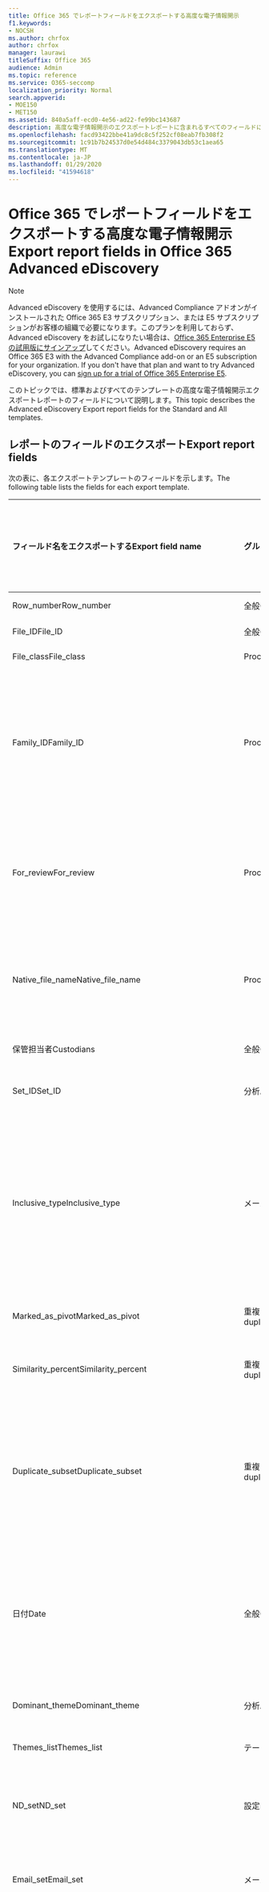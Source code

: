 ```yaml
---
title: Office 365 でレポートフィールドをエクスポートする高度な電子情報開示
f1.keywords:
- NOCSH
ms.author: chrfox
author: chrfox
manager: laurawi
titleSuffix: Office 365
audience: Admin
ms.topic: reference
ms.service: O365-seccomp
localization_priority: Normal
search.appverid:
- MOE150
- MET150
ms.assetid: 840a5aff-ecd0-4e56-ad22-fe99bc143687
description: 高度な電子情報開示のエクスポートレポートに含まれるすべてのフィールドについて説明します。
ms.openlocfilehash: facd93422bbe41a9dc8c5f252cf08eab7fb308f2
ms.sourcegitcommit: 1c91b7b24537d0e54d484c3379043db53c1aea65
ms.translationtype: MT
ms.contentlocale: ja-JP
ms.lasthandoff: 01/29/2020
ms.locfileid: "41594618"
---
```

# <a name="export-report-fields-in-office-365-advanced-ediscovery"></a><span data-ttu-id="2511a-103">Office 365 でレポートフィールドをエクスポートする高度な電子情報開示</span><span class="sxs-lookup"><span data-stu-id="2511a-103">Export report fields in Office 365 Advanced eDiscovery</span></span>

> [!NOTE]
> <span data-ttu-id="2511a-p101">Advanced eDiscovery を使用するには、Advanced Compliance アドオンがインストールされた Office 365 E3 サブスクリプション、または E5 サブスクリプションがお客様の組織で必要になります。このプランを利用しておらず、Advanced eDiscovery をお試しになりたい場合は、[Office 365 Enterprise E5 の試用版にサインアップ](https://go.microsoft.com/fwlink/p/?LinkID=698279)してください。</span><span class="sxs-lookup"><span data-stu-id="2511a-p101">Advanced eDiscovery requires an Office 365 E3 with the Advanced Compliance add-on or an E5 subscription for your organization. If you don't have that plan and want to try Advanced eDiscovery, you can [sign up for a trial of Office 365 Enterprise E5](https://go.microsoft.com/fwlink/p/?LinkID=698279).</span></span> 
  
<span data-ttu-id="2511a-106">このトピックでは、標準およびすべてのテンプレートの高度な電子情報開示エクスポートレポートのフィールドについて説明します。</span><span class="sxs-lookup"><span data-stu-id="2511a-106">This topic describes the Advanced eDiscovery Export report fields for the Standard and All templates.</span></span>
  
## <a name="export-report-fields"></a><span data-ttu-id="2511a-107">レポートのフィールドのエクスポート</span><span class="sxs-lookup"><span data-stu-id="2511a-107">Export report fields</span></span>

<span data-ttu-id="2511a-108">次の表に、各エクスポートテンプレートのフィールドを示します。</span><span class="sxs-lookup"><span data-stu-id="2511a-108">The following table lists the fields for each export template.</span></span>
  
|<span data-ttu-id="2511a-109">**フィールド名をエクスポートする**</span><span class="sxs-lookup"><span data-stu-id="2511a-109">**Export field name**</span></span>|<span data-ttu-id="2511a-110">**グループ**</span><span class="sxs-lookup"><span data-stu-id="2511a-110">**Group**</span></span>|<span data-ttu-id="2511a-111">**説明**</span><span class="sxs-lookup"><span data-stu-id="2511a-111">**Description**</span></span>|<span data-ttu-id="2511a-112">**標準テンプレートで使用可能**</span><span class="sxs-lookup"><span data-stu-id="2511a-112">**Available in Standard template**</span></span>|<span data-ttu-id="2511a-113">**すべてのテンプレートで使用可能**</span><span class="sxs-lookup"><span data-stu-id="2511a-113">**Available in All template**</span></span>|
|:-----|:-----|:-----|:-----|:-----|
|<span data-ttu-id="2511a-114">Row_number</span><span class="sxs-lookup"><span data-stu-id="2511a-114">Row_number</span></span>  <br/> |<span data-ttu-id="2511a-115">全般</span><span class="sxs-lookup"><span data-stu-id="2511a-115">General</span></span>  <br/> |<span data-ttu-id="2511a-116">行番号を指定します。</span><span class="sxs-lookup"><span data-stu-id="2511a-116">Row number.</span></span>  <br/> |<span data-ttu-id="2511a-117">はい</span><span class="sxs-lookup"><span data-stu-id="2511a-117">Yes</span></span>  <br/> |<span data-ttu-id="2511a-118">はい</span><span class="sxs-lookup"><span data-stu-id="2511a-118">Yes</span></span>  <br/> |
|<span data-ttu-id="2511a-119">File_ID</span><span class="sxs-lookup"><span data-stu-id="2511a-119">File_ID</span></span>  <br/> |<span data-ttu-id="2511a-120">全般</span><span class="sxs-lookup"><span data-stu-id="2511a-120">General</span></span>  <br/> |<span data-ttu-id="2511a-121">ファイル ID。</span><span class="sxs-lookup"><span data-stu-id="2511a-121">File ID.</span></span>  <br/> |<span data-ttu-id="2511a-122">はい</span><span class="sxs-lookup"><span data-stu-id="2511a-122">Yes</span></span>  <br/> |<span data-ttu-id="2511a-123">はい</span><span class="sxs-lookup"><span data-stu-id="2511a-123">Yes</span></span>  <br/> |
|<span data-ttu-id="2511a-124">File_class</span><span class="sxs-lookup"><span data-stu-id="2511a-124">File_class</span></span>  <br/> |<span data-ttu-id="2511a-125">Processing</span><span class="sxs-lookup"><span data-stu-id="2511a-125">Processing</span></span>  <br/> |<span data-ttu-id="2511a-126">File クラス。</span><span class="sxs-lookup"><span data-stu-id="2511a-126">File class.</span></span>  <br/> |<span data-ttu-id="2511a-127">はい</span><span class="sxs-lookup"><span data-stu-id="2511a-127">Yes</span></span>  <br/> |<span data-ttu-id="2511a-128">はい</span><span class="sxs-lookup"><span data-stu-id="2511a-128">Yes</span></span>  <br/> |
|<span data-ttu-id="2511a-129">Family_ID</span><span class="sxs-lookup"><span data-stu-id="2511a-129">Family_ID</span></span>  <br/> |<span data-ttu-id="2511a-130">Processing</span><span class="sxs-lookup"><span data-stu-id="2511a-130">Processing</span></span>  <br/> |<span data-ttu-id="2511a-131">ファイルをグループ化するために使用される数値識別子 (通常はメールインスタンスとその添付ファイル)。</span><span class="sxs-lookup"><span data-stu-id="2511a-131">Numeric identifier that is used to group files (usually email instance and its attachments).</span></span>  <br/> |<span data-ttu-id="2511a-132">はい</span><span class="sxs-lookup"><span data-stu-id="2511a-132">Yes</span></span>  <br/> |<span data-ttu-id="2511a-133">はい</span><span class="sxs-lookup"><span data-stu-id="2511a-133">Yes</span></span>  <br/> |
|<span data-ttu-id="2511a-134">For_review</span><span class="sxs-lookup"><span data-stu-id="2511a-134">For_review</span></span>  <br/> |<span data-ttu-id="2511a-135">Processing</span><span class="sxs-lookup"><span data-stu-id="2511a-135">Processing</span></span>  <br/> |<span data-ttu-id="2511a-136">フィールドがレビューのためにエクスポートに含まれることを示すフラグ。</span><span class="sxs-lookup"><span data-stu-id="2511a-136">Flag to indicate that the field will be included in export for review.</span></span>  <br/> |<span data-ttu-id="2511a-137">はい</span><span class="sxs-lookup"><span data-stu-id="2511a-137">Yes</span></span>  <br/> |<span data-ttu-id="2511a-138">はい</span><span class="sxs-lookup"><span data-stu-id="2511a-138">Yes</span></span>  <br/> |
|<span data-ttu-id="2511a-139">Native_file_name</span><span class="sxs-lookup"><span data-stu-id="2511a-139">Native_file_name</span></span>  <br/> |<span data-ttu-id="2511a-140">Processing</span><span class="sxs-lookup"><span data-stu-id="2511a-140">Processing</span></span>  <br/> |<span data-ttu-id="2511a-141">ネイティブファイル名。フォルダーと拡張子を参照しません。</span><span class="sxs-lookup"><span data-stu-id="2511a-141">Native file name, without referencing folder and extension.</span></span>  <br/> |<span data-ttu-id="2511a-142">はい</span><span class="sxs-lookup"><span data-stu-id="2511a-142">Yes</span></span>  <br/> |<span data-ttu-id="2511a-143">はい</span><span class="sxs-lookup"><span data-stu-id="2511a-143">Yes</span></span>  <br/> |
|<span data-ttu-id="2511a-144">保管担当者</span><span class="sxs-lookup"><span data-stu-id="2511a-144">Custodians</span></span>  <br/> |<span data-ttu-id="2511a-145">全般</span><span class="sxs-lookup"><span data-stu-id="2511a-145">General</span></span>  <br/> |<span data-ttu-id="2511a-146">ファイルの保管担当者。</span><span class="sxs-lookup"><span data-stu-id="2511a-146">Custodian of the file.</span></span>  <br/> |<span data-ttu-id="2511a-147">はい</span><span class="sxs-lookup"><span data-stu-id="2511a-147">Yes</span></span>  <br/> |<span data-ttu-id="2511a-148">はい</span><span class="sxs-lookup"><span data-stu-id="2511a-148">Yes</span></span>  <br/> |
|<span data-ttu-id="2511a-149">Set_ID</span><span class="sxs-lookup"><span data-stu-id="2511a-149">Set_ID</span></span>  <br/> |<span data-ttu-id="2511a-150">分析</span><span class="sxs-lookup"><span data-stu-id="2511a-150">Analyze</span></span>  <br/> |<span data-ttu-id="2511a-151">"ND set" または "Email set" id。</span><span class="sxs-lookup"><span data-stu-id="2511a-151">"ND set" or "Email set" id.</span></span>  <br/> |<span data-ttu-id="2511a-152">はい</span><span class="sxs-lookup"><span data-stu-id="2511a-152">Yes</span></span>  <br/> |<span data-ttu-id="2511a-153">はい</span><span class="sxs-lookup"><span data-stu-id="2511a-153">Yes</span></span>  <br/> |
|<span data-ttu-id="2511a-154">Inclusive_type</span><span class="sxs-lookup"><span data-stu-id="2511a-154">Inclusive_type</span></span>  <br/> |<span data-ttu-id="2511a-155">メール</span><span class="sxs-lookup"><span data-stu-id="2511a-155">Email</span></span>  <br/> |<span data-ttu-id="2511a-156">次の値に従ってファイルが包含されているかどうかを示します。 0-包含ではない、1-包括、2: 包括的コピー。</span><span class="sxs-lookup"><span data-stu-id="2511a-156">Indicates if file is inclusive, according to the following values: 0 - not inclusive, 1 - Inclusive, 2 - Inclusive minus, 3 - Inclusive copy.</span></span>  <br/> |<span data-ttu-id="2511a-157">はい</span><span class="sxs-lookup"><span data-stu-id="2511a-157">Yes</span></span>  <br/> |<span data-ttu-id="2511a-158">はい</span><span class="sxs-lookup"><span data-stu-id="2511a-158">Yes</span></span>  <br/> |
|<span data-ttu-id="2511a-159">Marked_as_pivot</span><span class="sxs-lookup"><span data-stu-id="2511a-159">Marked_as_pivot</span></span>  <br/> |<span data-ttu-id="2511a-160">重複の近似</span><span class="sxs-lookup"><span data-stu-id="2511a-160">Near duplicates</span></span>  <br/> |<span data-ttu-id="2511a-161">ファイルがピボットかどうかを示します。</span><span class="sxs-lookup"><span data-stu-id="2511a-161">Indicates if the file is a pivot.</span></span>  <br/> |<span data-ttu-id="2511a-162">はい</span><span class="sxs-lookup"><span data-stu-id="2511a-162">Yes</span></span>  <br/> |<span data-ttu-id="2511a-163">はい</span><span class="sxs-lookup"><span data-stu-id="2511a-163">Yes</span></span>  <br/> |
|<span data-ttu-id="2511a-164">Similarity_percent</span><span class="sxs-lookup"><span data-stu-id="2511a-164">Similarity_percent</span></span>  <br/> |<span data-ttu-id="2511a-165">重複の近似</span><span class="sxs-lookup"><span data-stu-id="2511a-165">Near duplicates</span></span>  <br/> |<span data-ttu-id="2511a-166">ピボットに対する類似性の割合。</span><span class="sxs-lookup"><span data-stu-id="2511a-166">Percentage of similarity relative to the pivot.</span></span>  <br/> |<span data-ttu-id="2511a-167">はい</span><span class="sxs-lookup"><span data-stu-id="2511a-167">Yes</span></span>  <br/> |<span data-ttu-id="2511a-168">はい</span><span class="sxs-lookup"><span data-stu-id="2511a-168">Yes</span></span>  <br/> |
|<span data-ttu-id="2511a-169">Duplicate_subset</span><span class="sxs-lookup"><span data-stu-id="2511a-169">Duplicate_subset</span></span>  <br/> |<span data-ttu-id="2511a-170">重複の近似</span><span class="sxs-lookup"><span data-stu-id="2511a-170">Near duplicates</span></span>  <br/> |<span data-ttu-id="2511a-171">重複したサブセットの一意の識別子。</span><span class="sxs-lookup"><span data-stu-id="2511a-171">Unique identifier of the duplicate subset.</span></span> <span data-ttu-id="2511a-172">ファイルが完全にテキストの複製であるかどうかを示します。</span><span class="sxs-lookup"><span data-stu-id="2511a-172">Indicates whether the file has exact text duplicates.</span></span>  <br/> |<span data-ttu-id="2511a-173">はい</span><span class="sxs-lookup"><span data-stu-id="2511a-173">Yes</span></span>  <br/> |<span data-ttu-id="2511a-174">はい</span><span class="sxs-lookup"><span data-stu-id="2511a-174">Yes</span></span>  <br/> |
|<span data-ttu-id="2511a-175">日付</span><span class="sxs-lookup"><span data-stu-id="2511a-175">Date</span></span>  <br/> |<span data-ttu-id="2511a-176">全般</span><span class="sxs-lookup"><span data-stu-id="2511a-176">General</span></span>  <br/> |<span data-ttu-id="2511a-177">ファイルの日付 (ファイルの種類によって異なります-電子メール: 送信日、ドキュメント: 日付が変更されます)。</span><span class="sxs-lookup"><span data-stu-id="2511a-177">Date of file (depends on file type - email: date sent; document: date modified).</span></span>  <br/> |<span data-ttu-id="2511a-178">はい</span><span class="sxs-lookup"><span data-stu-id="2511a-178">Yes</span></span>  <br/> |<span data-ttu-id="2511a-179">はい</span><span class="sxs-lookup"><span data-stu-id="2511a-179">Yes</span></span>  <br/> |
|<span data-ttu-id="2511a-180">Dominant_theme</span><span class="sxs-lookup"><span data-stu-id="2511a-180">Dominant_theme</span></span>  <br/> |<span data-ttu-id="2511a-181">分析</span><span class="sxs-lookup"><span data-stu-id="2511a-181">Analyze</span></span>  <br/> |<span data-ttu-id="2511a-182">ファイルの主なテーマ。</span><span class="sxs-lookup"><span data-stu-id="2511a-182">Primary Theme of the file.</span></span>  <br/> |<span data-ttu-id="2511a-183">はい</span><span class="sxs-lookup"><span data-stu-id="2511a-183">Yes</span></span>  <br/> |<span data-ttu-id="2511a-184">はい</span><span class="sxs-lookup"><span data-stu-id="2511a-184">Yes</span></span>  <br/> |
|<span data-ttu-id="2511a-185">Themes_list</span><span class="sxs-lookup"><span data-stu-id="2511a-185">Themes_list</span></span>  <br/> |<span data-ttu-id="2511a-186">テーマ</span><span class="sxs-lookup"><span data-stu-id="2511a-186">Themes</span></span>  <br/> |<span data-ttu-id="2511a-187">テーマ名のリスト。</span><span class="sxs-lookup"><span data-stu-id="2511a-187">List of Theme names.</span></span>  <br/> |<span data-ttu-id="2511a-188">はい</span><span class="sxs-lookup"><span data-stu-id="2511a-188">Yes</span></span>  <br/> |<span data-ttu-id="2511a-189">はい</span><span class="sxs-lookup"><span data-stu-id="2511a-189">Yes</span></span>  <br/> |
|<span data-ttu-id="2511a-190">ND_set</span><span class="sxs-lookup"><span data-stu-id="2511a-190">ND_set</span></span>  <br/> |<span data-ttu-id="2511a-191">設定</span><span class="sxs-lookup"><span data-stu-id="2511a-191">EquiSet</span></span>  <br/> |<span data-ttu-id="2511a-192">Nearduplicate セットの一意の数値識別子。</span><span class="sxs-lookup"><span data-stu-id="2511a-192">Unique numeric identifier of a Nearduplicate set.</span></span>  <br/> |<span data-ttu-id="2511a-193">はい</span><span class="sxs-lookup"><span data-stu-id="2511a-193">Yes</span></span>  <br/> |<span data-ttu-id="2511a-194">はい</span><span class="sxs-lookup"><span data-stu-id="2511a-194">Yes</span></span>  <br/> |
|<span data-ttu-id="2511a-195">Email_set</span><span class="sxs-lookup"><span data-stu-id="2511a-195">Email_set</span></span>  <br/> |<span data-ttu-id="2511a-196">メール</span><span class="sxs-lookup"><span data-stu-id="2511a-196">Email</span></span>  <br/> |<span data-ttu-id="2511a-197">電子メールセットの一意の数値識別子。</span><span class="sxs-lookup"><span data-stu-id="2511a-197">Unique numeric identifier of an Email set.</span></span>  <br/> |<span data-ttu-id="2511a-198">はい</span><span class="sxs-lookup"><span data-stu-id="2511a-198">Yes</span></span>  <br/> |<span data-ttu-id="2511a-199">はい</span><span class="sxs-lookup"><span data-stu-id="2511a-199">Yes</span></span>  <br/> |
|<span data-ttu-id="2511a-200">Email_thread</span><span class="sxs-lookup"><span data-stu-id="2511a-200">Email_thread</span></span>  <br/> |<span data-ttu-id="2511a-201">メール</span><span class="sxs-lookup"><span data-stu-id="2511a-201">Email</span></span>  <br/> |<span data-ttu-id="2511a-202">メールセット内の電子メールの位置について説明します。これは、ルートから現在の電子メールへのすべてのノード Id で構成され、ピリオドで区切られています。</span><span class="sxs-lookup"><span data-stu-id="2511a-202">Describes the position of the email within the Email set Consists of all Node IDs from the root to the current email, separated by periods.</span></span>  <br/> |<span data-ttu-id="2511a-203">はい</span><span class="sxs-lookup"><span data-stu-id="2511a-203">Yes</span></span>  <br/> |<span data-ttu-id="2511a-204">はい</span><span class="sxs-lookup"><span data-stu-id="2511a-204">Yes</span></span>  <br/> |
|<span data-ttu-id="2511a-205">Email_subject</span><span class="sxs-lookup"><span data-stu-id="2511a-205">Email_subject</span></span>  <br/> |<span data-ttu-id="2511a-206">メール</span><span class="sxs-lookup"><span data-stu-id="2511a-206">Email</span></span>  <br/> |<span data-ttu-id="2511a-207">電子メールの件名。</span><span class="sxs-lookup"><span data-stu-id="2511a-207">Subject of the email.</span></span>  <br/> |<span data-ttu-id="2511a-208">はい</span><span class="sxs-lookup"><span data-stu-id="2511a-208">Yes</span></span>  <br/> |<span data-ttu-id="2511a-209">はい</span><span class="sxs-lookup"><span data-stu-id="2511a-209">Yes</span></span>  <br/> |
|<span data-ttu-id="2511a-210">Email_date_sent</span><span class="sxs-lookup"><span data-stu-id="2511a-210">Email_date_sent</span></span>  <br/> |<span data-ttu-id="2511a-211">メール</span><span class="sxs-lookup"><span data-stu-id="2511a-211">Email</span></span>  <br/> |<span data-ttu-id="2511a-212">電子メールが送信された日付。</span><span class="sxs-lookup"><span data-stu-id="2511a-212">Date on which the email was sent.</span></span>  <br/> |<span data-ttu-id="2511a-213">はい</span><span class="sxs-lookup"><span data-stu-id="2511a-213">Yes</span></span>  <br/> |<span data-ttu-id="2511a-214">はい</span><span class="sxs-lookup"><span data-stu-id="2511a-214">Yes</span></span>  <br/> |
|<span data-ttu-id="2511a-215">Email_participants</span><span class="sxs-lookup"><span data-stu-id="2511a-215">Email_participants</span></span>  <br/> |<span data-ttu-id="2511a-216">メール</span><span class="sxs-lookup"><span data-stu-id="2511a-216">Email</span></span>  <br/> |<span data-ttu-id="2511a-217">電子メールスレッド内のすべての参加者の電子メールアドレス (欠落したリンクを含む)。</span><span class="sxs-lookup"><span data-stu-id="2511a-217">Email addresses of all participants in an email thread, including for missing links.</span></span>  <br/> |<span data-ttu-id="2511a-218">はい</span><span class="sxs-lookup"><span data-stu-id="2511a-218">Yes</span></span>  <br/> |<span data-ttu-id="2511a-219">はい</span><span class="sxs-lookup"><span data-stu-id="2511a-219">Yes</span></span>  <br/> |
|<span data-ttu-id="2511a-220">Email_participant_domains</span><span class="sxs-lookup"><span data-stu-id="2511a-220">Email_participant_domains</span></span>  <br/> |<span data-ttu-id="2511a-221">メール</span><span class="sxs-lookup"><span data-stu-id="2511a-221">Email</span></span>  <br/> |<span data-ttu-id="2511a-222">電子メールスレッド内のすべての参加者のドメイン (欠落したリンクを含む)。</span><span class="sxs-lookup"><span data-stu-id="2511a-222">Domains of all participants in an email thread, including for missing link.</span></span>  <br/> |<span data-ttu-id="2511a-223">はい</span><span class="sxs-lookup"><span data-stu-id="2511a-223">Yes</span></span>  <br/> |<span data-ttu-id="2511a-224">はい</span><span class="sxs-lookup"><span data-stu-id="2511a-224">Yes</span></span>  <br/> |
|<span data-ttu-id="2511a-225">Email_sender</span><span class="sxs-lookup"><span data-stu-id="2511a-225">Email_sender</span></span>  <br/> |<span data-ttu-id="2511a-226">メール</span><span class="sxs-lookup"><span data-stu-id="2511a-226">Email</span></span>  <br/> |<span data-ttu-id="2511a-227">電子メールの送信者の名前またはアドレス。</span><span class="sxs-lookup"><span data-stu-id="2511a-227">Email sender name and/or address.</span></span>  <br/> |<span data-ttu-id="2511a-228">はい</span><span class="sxs-lookup"><span data-stu-id="2511a-228">Yes</span></span>  <br/> |<span data-ttu-id="2511a-229">はい</span><span class="sxs-lookup"><span data-stu-id="2511a-229">Yes</span></span>  <br/> |
|<span data-ttu-id="2511a-230">Email_sender_domain</span><span class="sxs-lookup"><span data-stu-id="2511a-230">Email_sender_domain</span></span>  <br/> |<span data-ttu-id="2511a-231">メール</span><span class="sxs-lookup"><span data-stu-id="2511a-231">Email</span></span>  <br/> |<span data-ttu-id="2511a-232">電子メールの送信者のドメイン。</span><span class="sxs-lookup"><span data-stu-id="2511a-232">Email sender's domain.</span></span>  <br/> |<span data-ttu-id="2511a-233">はい</span><span class="sxs-lookup"><span data-stu-id="2511a-233">Yes</span></span>  <br/> |<span data-ttu-id="2511a-234">はい</span><span class="sxs-lookup"><span data-stu-id="2511a-234">Yes</span></span>  <br/> |
|<span data-ttu-id="2511a-235">Email_to</span><span class="sxs-lookup"><span data-stu-id="2511a-235">Email_to</span></span>  <br/> |<span data-ttu-id="2511a-236">メール</span><span class="sxs-lookup"><span data-stu-id="2511a-236">Email</span></span>  <br/> |<span data-ttu-id="2511a-237">電子メールの受信者に送信します。</span><span class="sxs-lookup"><span data-stu-id="2511a-237">To recipient of the email.</span></span>  <br/> |<span data-ttu-id="2511a-238">はい</span><span class="sxs-lookup"><span data-stu-id="2511a-238">Yes</span></span>  <br/> |<span data-ttu-id="2511a-239">はい</span><span class="sxs-lookup"><span data-stu-id="2511a-239">Yes</span></span>  <br/> |
|<span data-ttu-id="2511a-240">Email_cc</span><span class="sxs-lookup"><span data-stu-id="2511a-240">Email_cc</span></span>  <br/> |<span data-ttu-id="2511a-241">メール</span><span class="sxs-lookup"><span data-stu-id="2511a-241">Email</span></span>  <br/> |<span data-ttu-id="2511a-242">電子メールの CC 受信者。</span><span class="sxs-lookup"><span data-stu-id="2511a-242">CC recipient of the email.</span></span>  <br/> |<span data-ttu-id="2511a-243">はい</span><span class="sxs-lookup"><span data-stu-id="2511a-243">Yes</span></span>  <br/> |<span data-ttu-id="2511a-244">はい</span><span class="sxs-lookup"><span data-stu-id="2511a-244">Yes</span></span>  <br/> |
|<span data-ttu-id="2511a-245">Email_bcc</span><span class="sxs-lookup"><span data-stu-id="2511a-245">Email_bcc</span></span>  <br/> |<span data-ttu-id="2511a-246">メール</span><span class="sxs-lookup"><span data-stu-id="2511a-246">Email</span></span>  <br/> |<span data-ttu-id="2511a-247">電子メールの BCC 受信者。</span><span class="sxs-lookup"><span data-stu-id="2511a-247">BCC recipient of the email.</span></span>  <br/> |<span data-ttu-id="2511a-248">はい</span><span class="sxs-lookup"><span data-stu-id="2511a-248">Yes</span></span>  <br/> |<span data-ttu-id="2511a-249">はい</span><span class="sxs-lookup"><span data-stu-id="2511a-249">Yes</span></span>  <br/> |
|<span data-ttu-id="2511a-250">Email_recipient_domains</span><span class="sxs-lookup"><span data-stu-id="2511a-250">Email_recipient_domains</span></span>  <br/> |<span data-ttu-id="2511a-251">メール</span><span class="sxs-lookup"><span data-stu-id="2511a-251">Email</span></span>  <br/> |<span data-ttu-id="2511a-252">電子メール受信者ドメイン (宛先、CC、および BCC)。</span><span class="sxs-lookup"><span data-stu-id="2511a-252">Email recipients domains (To, CC, and BCC).</span></span>  <br/> |<span data-ttu-id="2511a-253">はい</span><span class="sxs-lookup"><span data-stu-id="2511a-253">Yes</span></span>  <br/> |<span data-ttu-id="2511a-254">はい</span><span class="sxs-lookup"><span data-stu-id="2511a-254">Yes</span></span>  <br/> |
|<span data-ttu-id="2511a-255">Email_date_received</span><span class="sxs-lookup"><span data-stu-id="2511a-255">Email_date_received</span></span>  <br/> |<span data-ttu-id="2511a-256">メール</span><span class="sxs-lookup"><span data-stu-id="2511a-256">Email</span></span>  <br/> |<span data-ttu-id="2511a-257">電子メールが受信された日付。</span><span class="sxs-lookup"><span data-stu-id="2511a-257">Date on which email was received.</span></span>  <br/> |<span data-ttu-id="2511a-258">はい</span><span class="sxs-lookup"><span data-stu-id="2511a-258">Yes</span></span>  <br/> |<span data-ttu-id="2511a-259">はい</span><span class="sxs-lookup"><span data-stu-id="2511a-259">Yes</span></span>  <br/> |
|<span data-ttu-id="2511a-260">Email_action</span><span class="sxs-lookup"><span data-stu-id="2511a-260">Email_action</span></span>  <br/> |<span data-ttu-id="2511a-261">メール</span><span class="sxs-lookup"><span data-stu-id="2511a-261">Email</span></span>  <br/> |<span data-ttu-id="2511a-262">値: メールの件名に従ってください。 "Forward" ("FW:")、"Reply" ("RE:" の場合) または "その他" (他の件名テキスト)。</span><span class="sxs-lookup"><span data-stu-id="2511a-262">Values: according to Email Subject: "Forward" (for "FW:"), "Reply" (for "RE:") or "Other" (other Subject text).</span></span>  <br/> |<span data-ttu-id="2511a-263">はい</span><span class="sxs-lookup"><span data-stu-id="2511a-263">Yes</span></span>  <br/> |<span data-ttu-id="2511a-264">はい</span><span class="sxs-lookup"><span data-stu-id="2511a-264">Yes</span></span>  <br/> |
|<span data-ttu-id="2511a-265">Meeting_Start_Date/Time</span><span class="sxs-lookup"><span data-stu-id="2511a-265">Meeting_Start_Date/Time</span></span>  <br/> ||<span data-ttu-id="2511a-266">会議アイテムが開始された日付と時刻。</span><span class="sxs-lookup"><span data-stu-id="2511a-266">The date and time at which a meeting item started.</span></span>  <br/> |<span data-ttu-id="2511a-267">はい</span><span class="sxs-lookup"><span data-stu-id="2511a-267">Yes</span></span>  <br/> |<span data-ttu-id="2511a-268">はい</span><span class="sxs-lookup"><span data-stu-id="2511a-268">Yes</span></span>  <br/> |
|<span data-ttu-id="2511a-269">Meeting_End_Date/Time</span><span class="sxs-lookup"><span data-stu-id="2511a-269">Meeting_End_Date/Time</span></span>  <br/> ||<span data-ttu-id="2511a-270">会議アイテムが終了した日付と時刻。</span><span class="sxs-lookup"><span data-stu-id="2511a-270">The date and time at which a meeting item ended.</span></span>  <br/> |<span data-ttu-id="2511a-271">はい</span><span class="sxs-lookup"><span data-stu-id="2511a-271">Yes</span></span>  <br/> |<span data-ttu-id="2511a-272">はい</span><span class="sxs-lookup"><span data-stu-id="2511a-272">Yes</span></span>  <br/> |
|<span data-ttu-id="2511a-273">File_relevance_score</span><span class="sxs-lookup"><span data-stu-id="2511a-273">File_relevance_score</span></span>  <br/> |<span data-ttu-id="2511a-274">関連性</span><span class="sxs-lookup"><span data-stu-id="2511a-274">Relevance</span></span>  <br/> |<span data-ttu-id="2511a-275">関連性スコア (0-100)。</span><span class="sxs-lookup"><span data-stu-id="2511a-275">Relevance score (0-100).</span></span> <span data-ttu-id="2511a-276">問題ごと。</span><span class="sxs-lookup"><span data-stu-id="2511a-276">Per issue.</span></span>  <br/> |<span data-ttu-id="2511a-277">はい</span><span class="sxs-lookup"><span data-stu-id="2511a-277">Yes</span></span>  <br/> |<span data-ttu-id="2511a-278">はい</span><span class="sxs-lookup"><span data-stu-id="2511a-278">Yes</span></span>  <br/> |
|<span data-ttu-id="2511a-279">Family_relevance_score</span><span class="sxs-lookup"><span data-stu-id="2511a-279">Family_relevance_score</span></span>  <br/> |<span data-ttu-id="2511a-280">関連性</span><span class="sxs-lookup"><span data-stu-id="2511a-280">Relevance</span></span>  <br/> |<span data-ttu-id="2511a-281">最大ファミリの関連性スコア (0-100)。</span><span class="sxs-lookup"><span data-stu-id="2511a-281">Max family Relevance score (0-100).</span></span> <span data-ttu-id="2511a-282">問題ごと。</span><span class="sxs-lookup"><span data-stu-id="2511a-282">Per issue.</span></span>  <br/> |<span data-ttu-id="2511a-283">はい</span><span class="sxs-lookup"><span data-stu-id="2511a-283">Yes</span></span>  <br/> |<span data-ttu-id="2511a-284">はい</span><span class="sxs-lookup"><span data-stu-id="2511a-284">Yes</span></span>  <br/> |
|<span data-ttu-id="2511a-285">Relevance_tag</span><span class="sxs-lookup"><span data-stu-id="2511a-285">Relevance_tag</span></span>  <br/> |<span data-ttu-id="2511a-286">関連性</span><span class="sxs-lookup"><span data-stu-id="2511a-286">Relevance</span></span>  <br/> |<span data-ttu-id="2511a-287">関連性のあるファイルに手動でタグ付けされたファイルのタグ付け。</span><span class="sxs-lookup"><span data-stu-id="2511a-287">Tagging of the file, if the file was manually tagged in Relevance.</span></span> <span data-ttu-id="2511a-288">問題ごと。</span><span class="sxs-lookup"><span data-stu-id="2511a-288">Per issue.</span></span>  <br/> |<span data-ttu-id="2511a-289">はい</span><span class="sxs-lookup"><span data-stu-id="2511a-289">Yes</span></span>  <br/> |<span data-ttu-id="2511a-290">はい</span><span class="sxs-lookup"><span data-stu-id="2511a-290">Yes</span></span>  <br/> |
|<span data-ttu-id="2511a-291">Relevance_load_group</span><span class="sxs-lookup"><span data-stu-id="2511a-291">Relevance_load_group</span></span>  <br/> |<span data-ttu-id="2511a-292">関連性</span><span class="sxs-lookup"><span data-stu-id="2511a-292">Relevance</span></span>  <br/> |<span data-ttu-id="2511a-293">問題ごとにフィールドを指定したファイルの関連性負荷グループ。</span><span class="sxs-lookup"><span data-stu-id="2511a-293">Relevance Load group, of the specified file, with a field per issue.</span></span>  <br/> |<span data-ttu-id="2511a-294">はい</span><span class="sxs-lookup"><span data-stu-id="2511a-294">Yes</span></span>  <br/> |<span data-ttu-id="2511a-295">はい</span><span class="sxs-lookup"><span data-stu-id="2511a-295">Yes</span></span>  <br/> |
|<span data-ttu-id="2511a-296">Normalized_relevance_score</span><span class="sxs-lookup"><span data-stu-id="2511a-296">Normalized_relevance_score</span></span>  <br/> |<span data-ttu-id="2511a-297">関連性</span><span class="sxs-lookup"><span data-stu-id="2511a-297">Relevance</span></span>  <br/> |<span data-ttu-id="2511a-298">正規化された関連性スコア (0-100)。これは、問題と負荷の間で比較できます。</span><span class="sxs-lookup"><span data-stu-id="2511a-298">Normalized Relevance score (0-100), which is comparable between issues and loads.</span></span>  <br/> |<span data-ttu-id="2511a-299">はい</span><span class="sxs-lookup"><span data-stu-id="2511a-299">Yes</span></span>  <br/> |<span data-ttu-id="2511a-300">はい</span><span class="sxs-lookup"><span data-stu-id="2511a-300">Yes</span></span>  <br/> |
|<span data-ttu-id="2511a-301">Marked_as_seed</span><span class="sxs-lookup"><span data-stu-id="2511a-301">Marked_as_seed</span></span>  <br/> |<span data-ttu-id="2511a-302">関連性</span><span class="sxs-lookup"><span data-stu-id="2511a-302">Relevance</span></span>  <br/> |<span data-ttu-id="2511a-303">ファイルのタグ付け (issue/category ごとに関連するシードファイルとして設定されている場合)。</span><span class="sxs-lookup"><span data-stu-id="2511a-303">Tagging of the file, if it was set to be as a seed file in Relevance Per issue/category.</span></span>  <br/> |<span data-ttu-id="2511a-304">はい</span><span class="sxs-lookup"><span data-stu-id="2511a-304">Yes</span></span>  <br/> |<span data-ttu-id="2511a-305">はい</span><span class="sxs-lookup"><span data-stu-id="2511a-305">Yes</span></span>  <br/> |
|<span data-ttu-id="2511a-306">Marked_as_pre タグ付き</span><span class="sxs-lookup"><span data-stu-id="2511a-306">Marked_as_pre-tagged</span></span>  <br/> |<span data-ttu-id="2511a-307">関連性</span><span class="sxs-lookup"><span data-stu-id="2511a-307">Relevance</span></span>  <br/> |<span data-ttu-id="2511a-308">ファイルのタグ付け (issue/category ごとに関連性のあるタグ付け済みとして設定されている場合)。</span><span class="sxs-lookup"><span data-stu-id="2511a-308">Tagging of the file, if it was set as pre-tagged in Relevance Per issue/category.</span></span>  <br/> |<span data-ttu-id="2511a-309">はい</span><span class="sxs-lookup"><span data-stu-id="2511a-309">Yes</span></span>  <br/> |<span data-ttu-id="2511a-310">はい</span><span class="sxs-lookup"><span data-stu-id="2511a-310">Yes</span></span>  <br/> |
|<span data-ttu-id="2511a-311">Relevance_status_description</span><span class="sxs-lookup"><span data-stu-id="2511a-311">Relevance_status_description</span></span>  <br/> |<span data-ttu-id="2511a-312">関連性</span><span class="sxs-lookup"><span data-stu-id="2511a-312">Relevance</span></span>  <br/> |<span data-ttu-id="2511a-313">関連性状態の説明。</span><span class="sxs-lookup"><span data-stu-id="2511a-313">Description of the relevance status.</span></span>  <br/> |<span data-ttu-id="2511a-314">はい</span><span class="sxs-lookup"><span data-stu-id="2511a-314">Yes</span></span>  <br/> |<span data-ttu-id="2511a-315">はい</span><span class="sxs-lookup"><span data-stu-id="2511a-315">Yes</span></span>  <br/> |
|<span data-ttu-id="2511a-316">コメント</span><span class="sxs-lookup"><span data-stu-id="2511a-316">Comment</span></span>  <br/> |<span data-ttu-id="2511a-317">全般</span><span class="sxs-lookup"><span data-stu-id="2511a-317">General</span></span>  <br/> |<span data-ttu-id="2511a-318">ユーザーによって入力されたコメント。</span><span class="sxs-lookup"><span data-stu-id="2511a-318">Comment entered by the user.</span></span>  <br/> |<span data-ttu-id="2511a-319">はい</span><span class="sxs-lookup"><span data-stu-id="2511a-319">Yes</span></span>  <br/> |<span data-ttu-id="2511a-320">はい</span><span class="sxs-lookup"><span data-stu-id="2511a-320">Yes</span></span>  <br/> |
|<span data-ttu-id="2511a-321">Export_input_path</span><span class="sxs-lookup"><span data-stu-id="2511a-321">Export_input_path</span></span>  <br/> |<span data-ttu-id="2511a-322">Processing</span><span class="sxs-lookup"><span data-stu-id="2511a-322">Processing</span></span>  <br/> |<span data-ttu-id="2511a-323">入力パスをエクスポートします。</span><span class="sxs-lookup"><span data-stu-id="2511a-323">Export input path.</span></span>  <br/> |<span data-ttu-id="2511a-324">はい</span><span class="sxs-lookup"><span data-stu-id="2511a-324">Yes</span></span>  <br/> |<span data-ttu-id="2511a-325">はい</span><span class="sxs-lookup"><span data-stu-id="2511a-325">Yes</span></span>  <br/> |
|<span data-ttu-id="2511a-326">Pivot_ID</span><span class="sxs-lookup"><span data-stu-id="2511a-326">Pivot_ID</span></span>  <br/> |<span data-ttu-id="2511a-327">重複の近似</span><span class="sxs-lookup"><span data-stu-id="2511a-327">Near Duplicates</span></span>  <br/> |<span data-ttu-id="2511a-328">ファイルのピボット ID。</span><span class="sxs-lookup"><span data-stu-id="2511a-328">Pivot ID of the file.</span></span>  <br/> |<span data-ttu-id="2511a-329">はい</span><span class="sxs-lookup"><span data-stu-id="2511a-329">Yes</span></span>  <br/> |<span data-ttu-id="2511a-330">はい</span><span class="sxs-lookup"><span data-stu-id="2511a-330">Yes</span></span>  <br/> |
|<span data-ttu-id="2511a-331">Family_size</span><span class="sxs-lookup"><span data-stu-id="2511a-331">Family_size</span></span>  <br/> |<span data-ttu-id="2511a-332">Processing</span><span class="sxs-lookup"><span data-stu-id="2511a-332">Processing</span></span>  <br/> |<span data-ttu-id="2511a-333">ファミリ内のファイルの数。</span><span class="sxs-lookup"><span data-stu-id="2511a-333">Number of files in a family.</span></span>  <br/> |<span data-ttu-id="2511a-334">はい</span><span class="sxs-lookup"><span data-stu-id="2511a-334">Yes</span></span>  <br/> |<span data-ttu-id="2511a-335">はい</span><span class="sxs-lookup"><span data-stu-id="2511a-335">Yes</span></span>  <br/> |
|<span data-ttu-id="2511a-336">Native_type</span><span class="sxs-lookup"><span data-stu-id="2511a-336">Native_type</span></span>  <br/> |<span data-ttu-id="2511a-337">Processing</span><span class="sxs-lookup"><span data-stu-id="2511a-337">Processing</span></span>  <br/> |<span data-ttu-id="2511a-338">ネイティブファイルの種類。</span><span class="sxs-lookup"><span data-stu-id="2511a-338">Native file type.</span></span> <span data-ttu-id="2511a-339">たとえば、スプレッドシートやプレゼンテーションなどです。</span><span class="sxs-lookup"><span data-stu-id="2511a-339">For example, spreadsheet or presentation.</span></span>  <br/> |<span data-ttu-id="2511a-340">はい</span><span class="sxs-lookup"><span data-stu-id="2511a-340">Yes</span></span>  <br/> |<span data-ttu-id="2511a-341">はい</span><span class="sxs-lookup"><span data-stu-id="2511a-341">Yes</span></span>  <br/> |
|<span data-ttu-id="2511a-342">Native_MD5</span><span class="sxs-lookup"><span data-stu-id="2511a-342">Native_MD5</span></span>  <br/> |<span data-ttu-id="2511a-343">Processing</span><span class="sxs-lookup"><span data-stu-id="2511a-343">Processing</span></span>  <br/> |<span data-ttu-id="2511a-344">ネイティブファイルの MD5 ハッシュ値。</span><span class="sxs-lookup"><span data-stu-id="2511a-344">MD5 hash value of the native file.</span></span>  <br/> |<span data-ttu-id="2511a-345">はい</span><span class="sxs-lookup"><span data-stu-id="2511a-345">Yes</span></span>  <br/> |<span data-ttu-id="2511a-346">はい</span><span class="sxs-lookup"><span data-stu-id="2511a-346">Yes</span></span>  <br/> |
|<span data-ttu-id="2511a-347">Native_size</span><span class="sxs-lookup"><span data-stu-id="2511a-347">Native_size</span></span>  <br/> |<span data-ttu-id="2511a-348">Processing</span><span class="sxs-lookup"><span data-stu-id="2511a-348">Processing</span></span>  <br/> |<span data-ttu-id="2511a-349">ネイティブファイルサイズ。</span><span class="sxs-lookup"><span data-stu-id="2511a-349">Native file size.</span></span>  <br/> |<span data-ttu-id="2511a-350">はい</span><span class="sxs-lookup"><span data-stu-id="2511a-350">Yes</span></span>  <br/> |<span data-ttu-id="2511a-351">はい</span><span class="sxs-lookup"><span data-stu-id="2511a-351">Yes</span></span>  <br/> |
|<span data-ttu-id="2511a-352">Native_extension</span><span class="sxs-lookup"><span data-stu-id="2511a-352">Native_extension</span></span>  <br/> |<span data-ttu-id="2511a-353">Processing</span><span class="sxs-lookup"><span data-stu-id="2511a-353">Processing</span></span>  <br/> |<span data-ttu-id="2511a-354">ネイティブファイル拡張子。</span><span class="sxs-lookup"><span data-stu-id="2511a-354">Native file extension.</span></span>  <br/> |<span data-ttu-id="2511a-355">はい</span><span class="sxs-lookup"><span data-stu-id="2511a-355">Yes</span></span>  <br/> |<span data-ttu-id="2511a-356">はい</span><span class="sxs-lookup"><span data-stu-id="2511a-356">Yes</span></span>  <br/> |
|<span data-ttu-id="2511a-357">Doc_date_modified</span><span class="sxs-lookup"><span data-stu-id="2511a-357">Doc_date_modified</span></span>  <br/> |<span data-ttu-id="2511a-358">ドキュメントのプロパティ</span><span class="sxs-lookup"><span data-stu-id="2511a-358">Document Properties</span></span>  <br/> |<span data-ttu-id="2511a-359">日付ネイティブファイルが変更されたので、ファイルのメタデータから取得しました。</span><span class="sxs-lookup"><span data-stu-id="2511a-359">Date native file was modified, taken from the file's metadata.</span></span>  <br/> |<span data-ttu-id="2511a-360">はい</span><span class="sxs-lookup"><span data-stu-id="2511a-360">Yes</span></span>  <br/> |<span data-ttu-id="2511a-361">はい</span><span class="sxs-lookup"><span data-stu-id="2511a-361">Yes</span></span>  <br/> |
|<span data-ttu-id="2511a-362">Doc_date_created</span><span class="sxs-lookup"><span data-stu-id="2511a-362">Doc_date_created</span></span>  <br/> |<span data-ttu-id="2511a-363">ドキュメントのプロパティ</span><span class="sxs-lookup"><span data-stu-id="2511a-363">Document Properties</span></span>  <br/> |<span data-ttu-id="2511a-364">ファイルのメタデータから取得した、日付のネイティブファイルが作成されました。</span><span class="sxs-lookup"><span data-stu-id="2511a-364">Date native file was created, taken from the file's metadata.</span></span>  <br/> |<span data-ttu-id="2511a-365">はい</span><span class="sxs-lookup"><span data-stu-id="2511a-365">Yes</span></span>  <br/> |<span data-ttu-id="2511a-366">はい</span><span class="sxs-lookup"><span data-stu-id="2511a-366">Yes</span></span>  <br/> |
|<span data-ttu-id="2511a-367">Doc_modified_by</span><span class="sxs-lookup"><span data-stu-id="2511a-367">Doc_modified_by</span></span>  <br/> |<span data-ttu-id="2511a-368">ドキュメントのプロパティ</span><span class="sxs-lookup"><span data-stu-id="2511a-368">Document Properties</span></span>  <br/> |<span data-ttu-id="2511a-369">ファイルのメタデータから取得した、ネイティブファイルを変更したユーザー。</span><span class="sxs-lookup"><span data-stu-id="2511a-369">User who modified native file, taken from the file's metadata.</span></span>  <br/> |<span data-ttu-id="2511a-370">はい</span><span class="sxs-lookup"><span data-stu-id="2511a-370">Yes</span></span>  <br/> |<span data-ttu-id="2511a-371">はい</span><span class="sxs-lookup"><span data-stu-id="2511a-371">Yes</span></span>  <br/> |
|<span data-ttu-id="2511a-372">O365_date_modified</span><span class="sxs-lookup"><span data-stu-id="2511a-372">O365_date_modified</span></span>  <br/> |<span data-ttu-id="2511a-373">ドキュメントのプロパティ</span><span class="sxs-lookup"><span data-stu-id="2511a-373">Document Properties</span></span>  <br/> |<span data-ttu-id="2511a-374">日付ネイティブファイルが変更されました。 SharePoint または Exchange フィールドのいずれかを使用します。</span><span class="sxs-lookup"><span data-stu-id="2511a-374">Date native file was modified, taken from the either SharePoint or Exchange fields.</span></span>  <br/> |<span data-ttu-id="2511a-375">はい</span><span class="sxs-lookup"><span data-stu-id="2511a-375">Yes</span></span>  <br/> |<span data-ttu-id="2511a-376">はい</span><span class="sxs-lookup"><span data-stu-id="2511a-376">Yes</span></span>  <br/> |
|<span data-ttu-id="2511a-377">O365_date_created</span><span class="sxs-lookup"><span data-stu-id="2511a-377">O365_date_created</span></span>  <br/> |<span data-ttu-id="2511a-378">ドキュメントのプロパティ</span><span class="sxs-lookup"><span data-stu-id="2511a-378">Document Properties</span></span>  <br/> |<span data-ttu-id="2511a-379">日付ネイティブファイルが作成されました。これは、SharePoint または Exchange フィールドから取得されます。</span><span class="sxs-lookup"><span data-stu-id="2511a-379">Date native file was created, taken from either SharePoint or Exchange fields.</span></span>  <br/> |<span data-ttu-id="2511a-380">はい</span><span class="sxs-lookup"><span data-stu-id="2511a-380">Yes</span></span>  <br/> |<span data-ttu-id="2511a-381">はい</span><span class="sxs-lookup"><span data-stu-id="2511a-381">Yes</span></span>  <br/> |
|<span data-ttu-id="2511a-382">O365_modified_by</span><span class="sxs-lookup"><span data-stu-id="2511a-382">O365_modified_by</span></span>  <br/> |<span data-ttu-id="2511a-383">ドキュメントのプロパティ</span><span class="sxs-lookup"><span data-stu-id="2511a-383">Document Properties</span></span>  <br/> |<span data-ttu-id="2511a-384">SharePoint または Exchange のいずれかのフィールドから取得した、ネイティブファイルを最後に変更したユーザー。</span><span class="sxs-lookup"><span data-stu-id="2511a-384">User who last modified native file, taken from either SharePoint or Exchange fields.</span></span>  <br/> |<span data-ttu-id="2511a-385">はい</span><span class="sxs-lookup"><span data-stu-id="2511a-385">Yes</span></span>  <br/> |<span data-ttu-id="2511a-386">はい</span><span class="sxs-lookup"><span data-stu-id="2511a-386">Yes</span></span>  <br/> |
|<span data-ttu-id="2511a-387">Compound_path</span><span class="sxs-lookup"><span data-stu-id="2511a-387">Compound_path</span></span>  <br/> |<span data-ttu-id="2511a-388">Processing</span><span class="sxs-lookup"><span data-stu-id="2511a-388">Processing</span></span>  <br/> |<span data-ttu-id="2511a-389">複合ソースを含むネイティブファイルパス。</span><span class="sxs-lookup"><span data-stu-id="2511a-389">Native file path including its compound source.</span></span>  <br/> |<span data-ttu-id="2511a-390">はい</span><span class="sxs-lookup"><span data-stu-id="2511a-390">Yes</span></span>  <br/> |<span data-ttu-id="2511a-391">はい</span><span class="sxs-lookup"><span data-stu-id="2511a-391">Yes</span></span>  <br/> |
|<span data-ttu-id="2511a-392">Input_path</span><span class="sxs-lookup"><span data-stu-id="2511a-392">Input_path</span></span>  <br/> |<span data-ttu-id="2511a-393">Processing</span><span class="sxs-lookup"><span data-stu-id="2511a-393">Processing</span></span>  <br/> |<span data-ttu-id="2511a-394">入力ファイルのパス。</span><span class="sxs-lookup"><span data-stu-id="2511a-394">Path of the input file.</span></span>  <br/> |<span data-ttu-id="2511a-395">はい</span><span class="sxs-lookup"><span data-stu-id="2511a-395">Yes</span></span>  <br/> |<span data-ttu-id="2511a-396">はい</span><span class="sxs-lookup"><span data-stu-id="2511a-396">Yes</span></span>  <br/> |
|<span data-ttu-id="2511a-397">Input_date_modified</span><span class="sxs-lookup"><span data-stu-id="2511a-397">Input_date_modified</span></span>  <br/> |<span data-ttu-id="2511a-398">Processing</span><span class="sxs-lookup"><span data-stu-id="2511a-398">Processing</span></span>  <br/> |<span data-ttu-id="2511a-399">日付入力ファイルが最後に変更されました。</span><span class="sxs-lookup"><span data-stu-id="2511a-399">Date Input file was last modified.</span></span>  <br/> |<span data-ttu-id="2511a-400">はい</span><span class="sxs-lookup"><span data-stu-id="2511a-400">Yes</span></span>  <br/> |<span data-ttu-id="2511a-401">はい</span><span class="sxs-lookup"><span data-stu-id="2511a-401">Yes</span></span>  <br/> |
|<span data-ttu-id="2511a-402">ND_ET_sort_excl_attach</span><span class="sxs-lookup"><span data-stu-id="2511a-402">ND_ET_sort_excl_attach</span></span>  <br/> |<span data-ttu-id="2511a-403">分析</span><span class="sxs-lookup"><span data-stu-id="2511a-403">Analyze</span></span>  <br/> |<span data-ttu-id="2511a-404">校閲用の電子メールセットと ND セットの連結。</span><span class="sxs-lookup"><span data-stu-id="2511a-404">Concatenation of Email set and ND set for review.</span></span> <span data-ttu-id="2511a-405">' D ' は ND セットにプレフィックスとして追加され、"E" が電子メールセットに追加されます。</span><span class="sxs-lookup"><span data-stu-id="2511a-405">'D' is added as a prefix to ND sets, and 'E' is added to Email ssets.</span></span>  <br/> |<span data-ttu-id="2511a-406">はい</span><span class="sxs-lookup"><span data-stu-id="2511a-406">Yes</span></span>  <br/> |<span data-ttu-id="2511a-407">はい</span><span class="sxs-lookup"><span data-stu-id="2511a-407">Yes</span></span>  <br/> |
|<span data-ttu-id="2511a-408">ND_ET_sort_incl_attach</span><span class="sxs-lookup"><span data-stu-id="2511a-408">ND_ET_sort_incl_attach</span></span>  <br/> |<span data-ttu-id="2511a-409">分析</span><span class="sxs-lookup"><span data-stu-id="2511a-409">Analyze</span></span>  <br/> |<span data-ttu-id="2511a-410">電子メールセットとレビュー用の ND セットの連結は、ND セットにプレフィックスとして追加され、"E" が電子メールセットに追加されます。</span><span class="sxs-lookup"><span data-stu-id="2511a-410">Concatenation of Email set and ND set for review 'D' is added as a prefix to ND sets, and 'E' is added to Email sets.</span></span> <span data-ttu-id="2511a-411">さらに、Email_set 内の各電子メールの後に適切な添付ファイルが続きます。</span><span class="sxs-lookup"><span data-stu-id="2511a-411">In addition, each email within an Email_set is followed by its appropriate attachments.</span></span>  <br/> |<span data-ttu-id="2511a-412">はい</span><span class="sxs-lookup"><span data-stu-id="2511a-412">Yes</span></span>  <br/> |<span data-ttu-id="2511a-413">はい</span><span class="sxs-lookup"><span data-stu-id="2511a-413">Yes</span></span>  <br/> |
|<span data-ttu-id="2511a-414">Deduped_custodians</span><span class="sxs-lookup"><span data-stu-id="2511a-414">Deduped_custodians</span></span>  <br/> |<span data-ttu-id="2511a-415">全般</span><span class="sxs-lookup"><span data-stu-id="2511a-415">General</span></span>  <br/> |<span data-ttu-id="2511a-416">保管担当者の duped ファイル</span><span class="sxs-lookup"><span data-stu-id="2511a-416">Custodians of de-duped files</span></span>  <br/> |<span data-ttu-id="2511a-417">はい</span><span class="sxs-lookup"><span data-stu-id="2511a-417">Yes</span></span>  <br/> |<span data-ttu-id="2511a-418">はい</span><span class="sxs-lookup"><span data-stu-id="2511a-418">Yes</span></span>  <br/> |
|<span data-ttu-id="2511a-419">Deduped_file_IDs</span><span class="sxs-lookup"><span data-stu-id="2511a-419">Deduped_file_IDs</span></span>  <br/> |<span data-ttu-id="2511a-420">全般</span><span class="sxs-lookup"><span data-stu-id="2511a-420">General</span></span>  <br/> |<span data-ttu-id="2511a-421">Duped ファイルの Id</span><span class="sxs-lookup"><span data-stu-id="2511a-421">IDs of de-duped files</span></span>  <br/> |<span data-ttu-id="2511a-422">はい</span><span class="sxs-lookup"><span data-stu-id="2511a-422">Yes</span></span>  <br/> |<span data-ttu-id="2511a-423">はい</span><span class="sxs-lookup"><span data-stu-id="2511a-423">Yes</span></span>  <br/> |
|<span data-ttu-id="2511a-424">Deduped_paths</span><span class="sxs-lookup"><span data-stu-id="2511a-424">Deduped_paths</span></span>  <br/> |<span data-ttu-id="2511a-425">全般</span><span class="sxs-lookup"><span data-stu-id="2511a-425">General</span></span>  <br/> |<span data-ttu-id="2511a-426">Duped ファイルのパス</span><span class="sxs-lookup"><span data-stu-id="2511a-426">Paths of de-duped files</span></span>  <br/> |<span data-ttu-id="2511a-427">はい</span><span class="sxs-lookup"><span data-stu-id="2511a-427">Yes</span></span>  <br/> |<span data-ttu-id="2511a-428">はい</span><span class="sxs-lookup"><span data-stu-id="2511a-428">Yes</span></span>  <br/> |
|<span data-ttu-id="2511a-429">File_key</span><span class="sxs-lookup"><span data-stu-id="2511a-429">File_key</span></span>  <br/> |<span data-ttu-id="2511a-430">全般</span><span class="sxs-lookup"><span data-stu-id="2511a-430">General</span></span>  <br/> |<span data-ttu-id="2511a-431">今後の使用のための内部識別子。</span><span class="sxs-lookup"><span data-stu-id="2511a-431">Internal identifier for future use.</span></span>  <br/> |<span data-ttu-id="2511a-432">はい</span><span class="sxs-lookup"><span data-stu-id="2511a-432">Yes</span></span>  <br/> |<span data-ttu-id="2511a-433">はい</span><span class="sxs-lookup"><span data-stu-id="2511a-433">Yes</span></span>  <br/> |
|<span data-ttu-id="2511a-434">Export_native_path</span><span class="sxs-lookup"><span data-stu-id="2511a-434">Export_native_path</span></span>  <br/> |<span data-ttu-id="2511a-435">Processing</span><span class="sxs-lookup"><span data-stu-id="2511a-435">Processing</span></span>  <br/> |<span data-ttu-id="2511a-436">エクスポートパッケージ内のネイティブファイルのパス。</span><span class="sxs-lookup"><span data-stu-id="2511a-436">Path of the native file in the export package.</span></span>  <br/> |<span data-ttu-id="2511a-437">はい</span><span class="sxs-lookup"><span data-stu-id="2511a-437">Yes</span></span>  <br/> |<span data-ttu-id="2511a-438">はい</span><span class="sxs-lookup"><span data-stu-id="2511a-438">Yes</span></span>  <br/> |
|<span data-ttu-id="2511a-439">Extracted_text_path</span><span class="sxs-lookup"><span data-stu-id="2511a-439">Extracted_text_path</span></span>  <br/> |<span data-ttu-id="2511a-440">Processing</span><span class="sxs-lookup"><span data-stu-id="2511a-440">Processing</span></span>  <br/> |<span data-ttu-id="2511a-441">抽出されたファイルのパス。</span><span class="sxs-lookup"><span data-stu-id="2511a-441">Path of the extracted file.</span></span>  <br/> |<span data-ttu-id="2511a-442">はい</span><span class="sxs-lookup"><span data-stu-id="2511a-442">Yes</span></span>  <br/> |<span data-ttu-id="2511a-443">はい</span><span class="sxs-lookup"><span data-stu-id="2511a-443">Yes</span></span>  <br/> |
|<span data-ttu-id="2511a-444">Process_batch</span><span class="sxs-lookup"><span data-stu-id="2511a-444">Process_batch</span></span>  <br/> |<span data-ttu-id="2511a-445">Processing</span><span class="sxs-lookup"><span data-stu-id="2511a-445">Processing</span></span>  <br/> |<span data-ttu-id="2511a-446">インポートバッチのバッチ識別子。</span><span class="sxs-lookup"><span data-stu-id="2511a-446">Batch identifier for Import batch.</span></span>  <br/> |<span data-ttu-id="2511a-447">はい</span><span class="sxs-lookup"><span data-stu-id="2511a-447">Yes</span></span>  <br/> |<span data-ttu-id="2511a-448">はい</span><span class="sxs-lookup"><span data-stu-id="2511a-448">Yes</span></span>  <br/> |
|<span data-ttu-id="2511a-449">Process_status_ID</span><span class="sxs-lookup"><span data-stu-id="2511a-449">Process_status_ID</span></span>  <br/> |<span data-ttu-id="2511a-450">Processing</span><span class="sxs-lookup"><span data-stu-id="2511a-450">Processing</span></span>  <br/> |<span data-ttu-id="2511a-451">プロセスステージの状態を表す識別子。</span><span class="sxs-lookup"><span data-stu-id="2511a-451">Identifier representing Process stage status.</span></span>  <br/> |<span data-ttu-id="2511a-452">はい</span><span class="sxs-lookup"><span data-stu-id="2511a-452">Yes</span></span>  <br/> |<span data-ttu-id="2511a-453">はい</span><span class="sxs-lookup"><span data-stu-id="2511a-453">Yes</span></span>  <br/> |
|<span data-ttu-id="2511a-454">Process_status_description</span><span class="sxs-lookup"><span data-stu-id="2511a-454">Process_status_description</span></span>  <br/> |<span data-ttu-id="2511a-455">Processing</span><span class="sxs-lookup"><span data-stu-id="2511a-455">Processing</span></span>  <br/> |<span data-ttu-id="2511a-456">プロセスステージの状態の説明: 成功またはエラーの説明。</span><span class="sxs-lookup"><span data-stu-id="2511a-456">Process stage status description: successful or error description.</span></span>  <br/> |<span data-ttu-id="2511a-457">はい</span><span class="sxs-lookup"><span data-stu-id="2511a-457">Yes</span></span>  <br/> |<span data-ttu-id="2511a-458">はい</span><span class="sxs-lookup"><span data-stu-id="2511a-458">Yes</span></span>  <br/> |
|<span data-ttu-id="2511a-459">Export_status_ID</span><span class="sxs-lookup"><span data-stu-id="2511a-459">Export_status_ID</span></span>  <br/> |<span data-ttu-id="2511a-460">Processing</span><span class="sxs-lookup"><span data-stu-id="2511a-460">Processing</span></span>  <br/> |<span data-ttu-id="2511a-461">エクスポートの状態の ID。</span><span class="sxs-lookup"><span data-stu-id="2511a-461">ID of the export status.</span></span>  <br/> |<span data-ttu-id="2511a-462">はい</span><span class="sxs-lookup"><span data-stu-id="2511a-462">Yes</span></span>  <br/> |<span data-ttu-id="2511a-463">はい</span><span class="sxs-lookup"><span data-stu-id="2511a-463">Yes</span></span>  <br/> |
|<span data-ttu-id="2511a-464">Export_status_description</span><span class="sxs-lookup"><span data-stu-id="2511a-464">Export_status_description</span></span>  <br/> |<span data-ttu-id="2511a-465">Processing</span><span class="sxs-lookup"><span data-stu-id="2511a-465">Processing</span></span>  <br/> |<span data-ttu-id="2511a-466">エクスポートの状態の説明。成功またはエラーの説明。</span><span class="sxs-lookup"><span data-stu-id="2511a-466">Description of the export status; successful or error description.</span></span>  <br/> |<span data-ttu-id="2511a-467">はい</span><span class="sxs-lookup"><span data-stu-id="2511a-467">Yes</span></span>  <br/> |<span data-ttu-id="2511a-468">はい</span><span class="sxs-lookup"><span data-stu-id="2511a-468">Yes</span></span>  <br/> |
|<span data-ttu-id="2511a-469">Read_percent</span><span class="sxs-lookup"><span data-stu-id="2511a-469">Read_percent</span></span>  <br/> |<span data-ttu-id="2511a-470">関連性</span><span class="sxs-lookup"><span data-stu-id="2511a-470">Relevance</span></span>  <br/> |<span data-ttu-id="2511a-471">読み取り% (0-100)。</span><span class="sxs-lookup"><span data-stu-id="2511a-471">Read % (0-100).</span></span> <span data-ttu-id="2511a-472">問題ごと。</span><span class="sxs-lookup"><span data-stu-id="2511a-472">Per issue.</span></span>  <br/> |<span data-ttu-id="2511a-473">はい</span><span class="sxs-lookup"><span data-stu-id="2511a-473">Yes</span></span>  <br/> |<span data-ttu-id="2511a-474">はい</span><span class="sxs-lookup"><span data-stu-id="2511a-474">Yes</span></span>  <br/> |
|<span data-ttu-id="2511a-475">Doc_author</span><span class="sxs-lookup"><span data-stu-id="2511a-475">Doc_author</span></span>  <br/> |<span data-ttu-id="2511a-476">ドキュメント プロパティ</span><span class="sxs-lookup"><span data-stu-id="2511a-476">Document properties</span></span>  <br/> |<span data-ttu-id="2511a-477">ドキュメントのプロパティ: 作成者。</span><span class="sxs-lookup"><span data-stu-id="2511a-477">Document properties: author.</span></span>  <br/> |<span data-ttu-id="2511a-478">いいえ</span><span class="sxs-lookup"><span data-stu-id="2511a-478">No</span></span>  <br/> |<span data-ttu-id="2511a-479">はい</span><span class="sxs-lookup"><span data-stu-id="2511a-479">Yes</span></span>  <br/> |
|<span data-ttu-id="2511a-480">Doc_comments</span><span class="sxs-lookup"><span data-stu-id="2511a-480">Doc_comments</span></span>  <br/> |<span data-ttu-id="2511a-481">ドキュメント プロパティ</span><span class="sxs-lookup"><span data-stu-id="2511a-481">Document properties</span></span>  <br/> |<span data-ttu-id="2511a-482">ドキュメントのプロパティ: コメント。</span><span class="sxs-lookup"><span data-stu-id="2511a-482">Document properties: comments.</span></span>  <br/> |<span data-ttu-id="2511a-483">いいえ</span><span class="sxs-lookup"><span data-stu-id="2511a-483">No</span></span>  <br/> |<span data-ttu-id="2511a-484">はい</span><span class="sxs-lookup"><span data-stu-id="2511a-484">Yes</span></span>  <br/> |
|<span data-ttu-id="2511a-485">Doc_keywords</span><span class="sxs-lookup"><span data-stu-id="2511a-485">Doc_keywords</span></span>  <br/> |<span data-ttu-id="2511a-486">ドキュメント プロパティ</span><span class="sxs-lookup"><span data-stu-id="2511a-486">Document properties</span></span>  <br/> |<span data-ttu-id="2511a-487">ドキュメントのプロパティ: キーワード。</span><span class="sxs-lookup"><span data-stu-id="2511a-487">Document properties: keywords.</span></span>  <br/> |<span data-ttu-id="2511a-488">いいえ</span><span class="sxs-lookup"><span data-stu-id="2511a-488">No</span></span>  <br/> |<span data-ttu-id="2511a-489">はい</span><span class="sxs-lookup"><span data-stu-id="2511a-489">Yes</span></span>  <br/> |
|<span data-ttu-id="2511a-490">Doc_last_saved_by</span><span class="sxs-lookup"><span data-stu-id="2511a-490">Doc_last_saved_by</span></span>  <br/> |<span data-ttu-id="2511a-491">ドキュメント プロパティ</span><span class="sxs-lookup"><span data-stu-id="2511a-491">Document properties</span></span>  <br/> |<span data-ttu-id="2511a-492">ドキュメントのプロパティ: 最終保存者。</span><span class="sxs-lookup"><span data-stu-id="2511a-492">Document properties: last saved by.</span></span>  <br/> |<span data-ttu-id="2511a-493">いいえ</span><span class="sxs-lookup"><span data-stu-id="2511a-493">No</span></span>  <br/> |<span data-ttu-id="2511a-494">はい</span><span class="sxs-lookup"><span data-stu-id="2511a-494">Yes</span></span>  <br/> |
|<span data-ttu-id="2511a-495">Doc_revision</span><span class="sxs-lookup"><span data-stu-id="2511a-495">Doc_revision</span></span>  <br/> |<span data-ttu-id="2511a-496">ドキュメント プロパティ</span><span class="sxs-lookup"><span data-stu-id="2511a-496">Document properties</span></span>  <br/> |<span data-ttu-id="2511a-497">ドキュメントのプロパティ: リビジョン番号。</span><span class="sxs-lookup"><span data-stu-id="2511a-497">Document properties: revision number.</span></span>  <br/> |<span data-ttu-id="2511a-498">いいえ</span><span class="sxs-lookup"><span data-stu-id="2511a-498">No</span></span>  <br/> |<span data-ttu-id="2511a-499">はい</span><span class="sxs-lookup"><span data-stu-id="2511a-499">Yes</span></span>  <br/> |
|<span data-ttu-id="2511a-500">Doc_subject</span><span class="sxs-lookup"><span data-stu-id="2511a-500">Doc_subject</span></span>  <br/> |<span data-ttu-id="2511a-501">ドキュメント プロパティ</span><span class="sxs-lookup"><span data-stu-id="2511a-501">Document properties</span></span>  <br/> |<span data-ttu-id="2511a-502">ドキュメントのプロパティ: subject。</span><span class="sxs-lookup"><span data-stu-id="2511a-502">Document properties: subject.</span></span>  <br/> |<span data-ttu-id="2511a-503">いいえ</span><span class="sxs-lookup"><span data-stu-id="2511a-503">No</span></span>  <br/> |<span data-ttu-id="2511a-504">はい</span><span class="sxs-lookup"><span data-stu-id="2511a-504">Yes</span></span>  <br/> |
|<span data-ttu-id="2511a-505">Doc_template</span><span class="sxs-lookup"><span data-stu-id="2511a-505">Doc_template</span></span>  <br/> |<span data-ttu-id="2511a-506">ドキュメント プロパティ</span><span class="sxs-lookup"><span data-stu-id="2511a-506">Document properties</span></span>  <br/> |<span data-ttu-id="2511a-507">ドキュメントのプロパティ: テンプレート。</span><span class="sxs-lookup"><span data-stu-id="2511a-507">Document properties: template.</span></span>  <br/> |<span data-ttu-id="2511a-508">いいえ</span><span class="sxs-lookup"><span data-stu-id="2511a-508">No</span></span>  <br/> |<span data-ttu-id="2511a-509">はい</span><span class="sxs-lookup"><span data-stu-id="2511a-509">Yes</span></span>  <br/> |
|<span data-ttu-id="2511a-510">Doc_title</span><span class="sxs-lookup"><span data-stu-id="2511a-510">Doc_title</span></span>  <br/> |<span data-ttu-id="2511a-511">ドキュメント プロパティ</span><span class="sxs-lookup"><span data-stu-id="2511a-511">Document properties</span></span>  <br/> |<span data-ttu-id="2511a-512">ドキュメントのプロパティ: title。</span><span class="sxs-lookup"><span data-stu-id="2511a-512">Document properties: title.</span></span>  <br/> |<span data-ttu-id="2511a-513">いいえ</span><span class="sxs-lookup"><span data-stu-id="2511a-513">No</span></span>  <br/> |<span data-ttu-id="2511a-514">はい</span><span class="sxs-lookup"><span data-stu-id="2511a-514">Yes</span></span>  <br/> |
|<span data-ttu-id="2511a-515">Email_has_attachment</span><span class="sxs-lookup"><span data-stu-id="2511a-515">Email_has_attachment</span></span>  <br/> |<span data-ttu-id="2511a-516">メール</span><span class="sxs-lookup"><span data-stu-id="2511a-516">Email</span></span>  <br/> |<span data-ttu-id="2511a-517">電子メールに1つ以上の添付ファイルがあるかどうかを示します。</span><span class="sxs-lookup"><span data-stu-id="2511a-517">Indicates if the email has one or more attachments.</span></span>  <br/> |<span data-ttu-id="2511a-518">いいえ</span><span class="sxs-lookup"><span data-stu-id="2511a-518">No</span></span>  <br/> |<span data-ttu-id="2511a-519">はい</span><span class="sxs-lookup"><span data-stu-id="2511a-519">Yes</span></span>  <br/> |
|<span data-ttu-id="2511a-520">Email_importance</span><span class="sxs-lookup"><span data-stu-id="2511a-520">Email_importance</span></span>  <br/> |<span data-ttu-id="2511a-521">メール</span><span class="sxs-lookup"><span data-stu-id="2511a-521">Email</span></span>  <br/> |<span data-ttu-id="2511a-522">電子メールの重要度プロパティ。</span><span class="sxs-lookup"><span data-stu-id="2511a-522">Email importance property.</span></span>  <br/> |<span data-ttu-id="2511a-523">いいえ</span><span class="sxs-lookup"><span data-stu-id="2511a-523">No</span></span>  <br/> |<span data-ttu-id="2511a-524">はい</span><span class="sxs-lookup"><span data-stu-id="2511a-524">Yes</span></span>  <br/> |
|<span data-ttu-id="2511a-525">Email_level</span><span class="sxs-lookup"><span data-stu-id="2511a-525">Email_level</span></span>  <br/> |<span data-ttu-id="2511a-526">メール</span><span class="sxs-lookup"><span data-stu-id="2511a-526">Email</span></span>  <br/> |<span data-ttu-id="2511a-527">電子メールスレッド内の電子メールレベルを示します。</span><span class="sxs-lookup"><span data-stu-id="2511a-527">Indicates email's level within the email thread.</span></span> <span data-ttu-id="2511a-528">添付ファイルの場合は、添付された電子メールの値。</span><span class="sxs-lookup"><span data-stu-id="2511a-528">For attachments, the value of the attached email.</span></span>  <br/> |<span data-ttu-id="2511a-529">いいえ</span><span class="sxs-lookup"><span data-stu-id="2511a-529">No</span></span>  <br/> |<span data-ttu-id="2511a-530">はい</span><span class="sxs-lookup"><span data-stu-id="2511a-530">Yes</span></span>  <br/> |
|<span data-ttu-id="2511a-531">Email_recipients</span><span class="sxs-lookup"><span data-stu-id="2511a-531">Email_recipients</span></span>  <br/> |<span data-ttu-id="2511a-532">メール</span><span class="sxs-lookup"><span data-stu-id="2511a-532">Email</span></span>  <br/> |<span data-ttu-id="2511a-533">電子メール受信者の名前またはアドレス (宛先、CC、および BCC)。</span><span class="sxs-lookup"><span data-stu-id="2511a-533">Email recipients name and/or addresses (To, CC, and BCC).</span></span>  <br/> |<span data-ttu-id="2511a-534">いいえ</span><span class="sxs-lookup"><span data-stu-id="2511a-534">No</span></span>  <br/> |<span data-ttu-id="2511a-535">はい</span><span class="sxs-lookup"><span data-stu-id="2511a-535">Yes</span></span>  <br/> |
|<span data-ttu-id="2511a-536">Email_security</span><span class="sxs-lookup"><span data-stu-id="2511a-536">Email_security</span></span>  <br/> |<span data-ttu-id="2511a-537">メール</span><span class="sxs-lookup"><span data-stu-id="2511a-537">Email</span></span>  <br/> |<span data-ttu-id="2511a-538">電子メールのセキュリティプロパティ。</span><span class="sxs-lookup"><span data-stu-id="2511a-538">Email security property.</span></span>  <br/> |<span data-ttu-id="2511a-539">いいえ</span><span class="sxs-lookup"><span data-stu-id="2511a-539">No</span></span>  <br/> |<span data-ttu-id="2511a-540">はい</span><span class="sxs-lookup"><span data-stu-id="2511a-540">Yes</span></span>  <br/> |
|<span data-ttu-id="2511a-541">Email_sensitivity</span><span class="sxs-lookup"><span data-stu-id="2511a-541">Email_sensitivity</span></span>  <br/> |<span data-ttu-id="2511a-542">メール</span><span class="sxs-lookup"><span data-stu-id="2511a-542">Email</span></span>  <br/> |<span data-ttu-id="2511a-543">電子メールの秘密度のプロパティ。</span><span class="sxs-lookup"><span data-stu-id="2511a-543">Email sensitivity property.</span></span>  <br/> |<span data-ttu-id="2511a-544">いいえ</span><span class="sxs-lookup"><span data-stu-id="2511a-544">No</span></span>  <br/> |<span data-ttu-id="2511a-545">はい</span><span class="sxs-lookup"><span data-stu-id="2511a-545">Yes</span></span>  <br/> |
|<span data-ttu-id="2511a-546">Export_batch</span><span class="sxs-lookup"><span data-stu-id="2511a-546">Export_batch</span></span>  <br/> |<span data-ttu-id="2511a-547">Processing</span><span class="sxs-lookup"><span data-stu-id="2511a-547">Processing</span></span>  <br/> |<span data-ttu-id="2511a-548">ファイルの最終エクスポートバッチ名。</span><span class="sxs-lookup"><span data-stu-id="2511a-548">File's last Export batch name.</span></span>  <br/> |<span data-ttu-id="2511a-549">いいえ</span><span class="sxs-lookup"><span data-stu-id="2511a-549">No</span></span>  <br/> |<span data-ttu-id="2511a-550">はい</span><span class="sxs-lookup"><span data-stu-id="2511a-550">Yes</span></span>  <br/> |
|<span data-ttu-id="2511a-551">Export_session</span><span class="sxs-lookup"><span data-stu-id="2511a-551">Export_session</span></span>  <br/> |<span data-ttu-id="2511a-552">Processing</span><span class="sxs-lookup"><span data-stu-id="2511a-552">Processing</span></span>  <br/> |<span data-ttu-id="2511a-553">ファイルの最終エクスポートセッション Id (日付を含む)。</span><span class="sxs-lookup"><span data-stu-id="2511a-553">File's last Export session Id including date.</span></span>  <br/> |<span data-ttu-id="2511a-554">いいえ</span><span class="sxs-lookup"><span data-stu-id="2511a-554">No</span></span>  <br/> |<span data-ttu-id="2511a-555">はい</span><span class="sxs-lookup"><span data-stu-id="2511a-555">Yes</span></span>  <br/> |
|<span data-ttu-id="2511a-556">Extracted_text_length</span><span class="sxs-lookup"><span data-stu-id="2511a-556">Extracted_text_length</span></span>  <br/> |<span data-ttu-id="2511a-557">Processing</span><span class="sxs-lookup"><span data-stu-id="2511a-557">Processing</span></span>  <br/> |<span data-ttu-id="2511a-558">抽出されたテキストファイルの文字の長さ。</span><span class="sxs-lookup"><span data-stu-id="2511a-558">Character length of the Extracted text file.</span></span>  <br/> |<span data-ttu-id="2511a-559">いいえ</span><span class="sxs-lookup"><span data-stu-id="2511a-559">No</span></span>  <br/> |<span data-ttu-id="2511a-560">はい</span><span class="sxs-lookup"><span data-stu-id="2511a-560">Yes</span></span>  <br/> |
|<span data-ttu-id="2511a-561">Family_duplicate_set</span><span class="sxs-lookup"><span data-stu-id="2511a-561">Family_duplicate_set</span></span>  <br/> |<span data-ttu-id="2511a-562">Processing</span><span class="sxs-lookup"><span data-stu-id="2511a-562">Processing</span></span>  <br/> |<span data-ttu-id="2511a-563">完全なテキストの重複があるファミリの数値識別子 (それぞれのファミリのすべてのメンバーは完全に重複しています)。</span><span class="sxs-lookup"><span data-stu-id="2511a-563">Numeric Identifier for families that are exact text duplicates of each other (respectively - all members of the families are exact duplicates).</span></span>  <br/> |<span data-ttu-id="2511a-564">いいえ</span><span class="sxs-lookup"><span data-stu-id="2511a-564">No</span></span>  <br/> |<span data-ttu-id="2511a-565">はい</span><span class="sxs-lookup"><span data-stu-id="2511a-565">Yes</span></span>  <br/> |
|<span data-ttu-id="2511a-566">Has_Text</span><span class="sxs-lookup"><span data-stu-id="2511a-566">Has_Text</span></span>  <br/> |<span data-ttu-id="2511a-567">Processing</span><span class="sxs-lookup"><span data-stu-id="2511a-567">Processing</span></span>  <br/> |<span data-ttu-id="2511a-568">ファイルにテキストがあるかどうかを示します。 0-いいえ。1-はい。</span><span class="sxs-lookup"><span data-stu-id="2511a-568">Indicates if there is a text in the file: 0 - no ; 1- yes.</span></span>  <br/> |<span data-ttu-id="2511a-569">いいえ</span><span class="sxs-lookup"><span data-stu-id="2511a-569">No</span></span>  <br/> |<span data-ttu-id="2511a-570">はい</span><span class="sxs-lookup"><span data-stu-id="2511a-570">Yes</span></span>  <br/> |
|<span data-ttu-id="2511a-571">Input_file_ID</span><span class="sxs-lookup"><span data-stu-id="2511a-571">Input_file_ID</span></span>  <br/> |<span data-ttu-id="2511a-572">Processing</span><span class="sxs-lookup"><span data-stu-id="2511a-572">Processing</span></span>  <br/> |<span data-ttu-id="2511a-573">ファイルの抽出元の入力ファイルの ID。</span><span class="sxs-lookup"><span data-stu-id="2511a-573">ID of the Input file from which file was extracted from.</span></span>  <br/> |<span data-ttu-id="2511a-574">いいえ</span><span class="sxs-lookup"><span data-stu-id="2511a-574">No</span></span>  <br/> |<span data-ttu-id="2511a-575">はい</span><span class="sxs-lookup"><span data-stu-id="2511a-575">Yes</span></span>  <br/> |
|<span data-ttu-id="2511a-576">Native_SHA_256</span><span class="sxs-lookup"><span data-stu-id="2511a-576">Native_SHA_256</span></span>  <br/> |<span data-ttu-id="2511a-577">Processing</span><span class="sxs-lookup"><span data-stu-id="2511a-577">Processing</span></span>  <br/> |<span data-ttu-id="2511a-578">SHA-256 ネイティブファイルのハッシュ値。</span><span class="sxs-lookup"><span data-stu-id="2511a-578">SHA-256 hash value of the native file.</span></span>  <br/> |<span data-ttu-id="2511a-579">いいえ</span><span class="sxs-lookup"><span data-stu-id="2511a-579">No</span></span>  <br/> |<span data-ttu-id="2511a-580">はい</span><span class="sxs-lookup"><span data-stu-id="2511a-580">Yes</span></span>  <br/> |
|<span data-ttu-id="2511a-581">O365_authors</span><span class="sxs-lookup"><span data-stu-id="2511a-581">O365_authors</span></span>  <br/> |<span data-ttu-id="2511a-582">ドキュメント プロパティ</span><span class="sxs-lookup"><span data-stu-id="2511a-582">Document properties</span></span>  <br/> |<span data-ttu-id="2511a-583">SharePoint または Exchange のいずれかのフィールドから取得した、ネイティブファイルを変更したユーザー。</span><span class="sxs-lookup"><span data-stu-id="2511a-583">Users who modified native file, taken from either SharePoint or Exchange fields.</span></span>  <br/> |<span data-ttu-id="2511a-584">いいえ</span><span class="sxs-lookup"><span data-stu-id="2511a-584">No</span></span>  <br/> |<span data-ttu-id="2511a-585">はい</span><span class="sxs-lookup"><span data-stu-id="2511a-585">Yes</span></span>  <br/> |
|<span data-ttu-id="2511a-586">O365_created_by</span><span class="sxs-lookup"><span data-stu-id="2511a-586">O365_created_by</span></span>  <br/> |<span data-ttu-id="2511a-587">ドキュメント プロパティ</span><span class="sxs-lookup"><span data-stu-id="2511a-587">Document properties</span></span>  <br/> |<span data-ttu-id="2511a-588">ネイティブファイルを作成したユーザー。 SharePoint または Exchange のいずれかのフィールドから取得されます。</span><span class="sxs-lookup"><span data-stu-id="2511a-588">User who created native file, taken from either SharePoint or Exchange fields.</span></span>  <br/> |<span data-ttu-id="2511a-589">いいえ</span><span class="sxs-lookup"><span data-stu-id="2511a-589">No</span></span>  <br/> |<span data-ttu-id="2511a-590">はい</span><span class="sxs-lookup"><span data-stu-id="2511a-590">Yes</span></span>  <br/> |
|<span data-ttu-id="2511a-591">Parent_node</span><span class="sxs-lookup"><span data-stu-id="2511a-591">Parent_node</span></span>  <br/> |<span data-ttu-id="2511a-592">メール</span><span class="sxs-lookup"><span data-stu-id="2511a-592">Email</span></span>  <br/> |<span data-ttu-id="2511a-593">電子メールスレッド内のノードを、リンクがない最も近い親ノードに関連付けます。</span><span class="sxs-lookup"><span data-stu-id="2511a-593">Relates a node in an email thread to the closest parent node that is not a missing link.</span></span>  <br/> |<span data-ttu-id="2511a-594">いいえ</span><span class="sxs-lookup"><span data-stu-id="2511a-594">No</span></span>  <br/> |<span data-ttu-id="2511a-595">はい</span><span class="sxs-lookup"><span data-stu-id="2511a-595">Yes</span></span>  <br/> |
|<span data-ttu-id="2511a-596">Set_order_inclusives_first</span><span class="sxs-lookup"><span data-stu-id="2511a-596">Set_order_inclusives_first</span></span>  <br/> |<span data-ttu-id="2511a-597">メール</span><span class="sxs-lookup"><span data-stu-id="2511a-597">Email</span></span>  <br/> |<span data-ttu-id="2511a-598">メールと添付ファイル: 時系列順 (Inclusives first)。</span><span class="sxs-lookup"><span data-stu-id="2511a-598">Emails and attachments: counter chronological order (Inclusives first).</span></span> <span data-ttu-id="2511a-599">ドキュメント: 最初にピボットと rest を類似性スコアで降順に並べ替えます。</span><span class="sxs-lookup"><span data-stu-id="2511a-599">Documents: pivots first and the rest by similarity score, descending.</span></span>  <br/> |<span data-ttu-id="2511a-600">いいえ</span><span class="sxs-lookup"><span data-stu-id="2511a-600">No</span></span>  <br/> |<span data-ttu-id="2511a-601">はい</span><span class="sxs-lookup"><span data-stu-id="2511a-601">Yes</span></span>  <br/> |
|<span data-ttu-id="2511a-602">Tagged_By</span><span class="sxs-lookup"><span data-stu-id="2511a-602">Tagged_By</span></span>  <br/> |<span data-ttu-id="2511a-603">関連性</span><span class="sxs-lookup"><span data-stu-id="2511a-603">Relevance</span></span>  <br/> |<span data-ttu-id="2511a-604">特定の問題に関連するファイルをタグ付けしたユーザー。</span><span class="sxs-lookup"><span data-stu-id="2511a-604">User who tagged the file in Relevance for the specific issue.</span></span>  <br/> |<span data-ttu-id="2511a-605">いいえ</span><span class="sxs-lookup"><span data-stu-id="2511a-605">No</span></span>  <br/> |<span data-ttu-id="2511a-606">はい</span><span class="sxs-lookup"><span data-stu-id="2511a-606">Yes</span></span>  <br/> |
|<span data-ttu-id="2511a-607">Word_count</span><span class="sxs-lookup"><span data-stu-id="2511a-607">Word_count</span></span>  <br/> |<span data-ttu-id="2511a-608">分析</span><span class="sxs-lookup"><span data-stu-id="2511a-608">Analyze</span></span>  <br/> |<span data-ttu-id="2511a-609">文書内の単語数を指定します。</span><span class="sxs-lookup"><span data-stu-id="2511a-609">Number of words in the document.</span></span>  <br/> |<span data-ttu-id="2511a-610">いいえ</span><span class="sxs-lookup"><span data-stu-id="2511a-610">No</span></span>  <br/> |<span data-ttu-id="2511a-611">はい</span><span class="sxs-lookup"><span data-stu-id="2511a-611">Yes</span></span>  <br/> |
|
   
## <a name="related-topics"></a><span data-ttu-id="2511a-612">関連項目</span><span class="sxs-lookup"><span data-stu-id="2511a-612">Related Topics</span></span>

[<span data-ttu-id="2511a-613">Office 365 Advanced eDiscovery</span><span class="sxs-lookup"><span data-stu-id="2511a-613">Office 365 Advanced eDiscovery</span></span>](office-365-advanced-ediscovery.md)
  
[<span data-ttu-id="2511a-614">高度な電子情報開示を使用してケースデータをエクスポートする</span><span class="sxs-lookup"><span data-stu-id="2511a-614">Exporting case data with Advanced eDiscovery</span></span>](export-case-data-in-advanced-ediscovery.md)
  
[<span data-ttu-id="2511a-615">結果のエクスポート</span><span class="sxs-lookup"><span data-stu-id="2511a-615">Exporting results</span></span>](export-results-in-advanced-ediscovery.md)
  
[<span data-ttu-id="2511a-616">バッチ履歴の表示と過去の結果のエクスポート</span><span class="sxs-lookup"><span data-stu-id="2511a-616">Viewing batch history and exporting past results</span></span>](view-batch-history-and-export-past-results.md)
  

